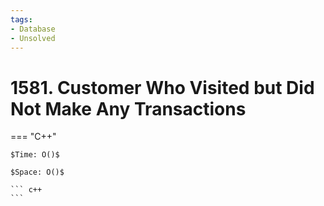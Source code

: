 ```yaml
---
tags:
- Database
- Unsolved
---
```



# 1581. Customer Who Visited but Did Not Make Any Transactions

=== "C++"

    $Time: O()$

    $Space: O()$

    ``` c++
    ```